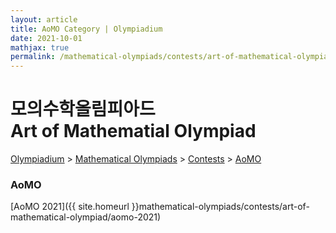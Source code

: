 ```yaml
---
layout: article
title: AoMO Category | Olympiadium
date: 2021-10-01
mathjax: true
permalink: /mathematical-olympiads/contests/art-of-mathematical-olympiad/
---
```

# 모의수학올림피아드 <br> Art of Mathematial Olympiad
<a href="{{ site.homeurl }}">Olympiadium</a> > <a href="{{ site.homeurl }}mathematical-olympiads/">Mathematical Olympiads</a> > <a href="{{ site.homeurl }}mathematical-olympiads/contests/">Contests</a> > <a href="{{ site.homeurl }}mathematical-olympiads/contests/art-of-mathematical-olympiad/">AoMO</a>

### AoMO
[AoMO 2021]({{ site.homeurl }}mathematical-olympiads/contests/art-of-mathematical-olympiad/aomo-2021)&nbsp;&nbsp;&nbsp;&nbsp;
